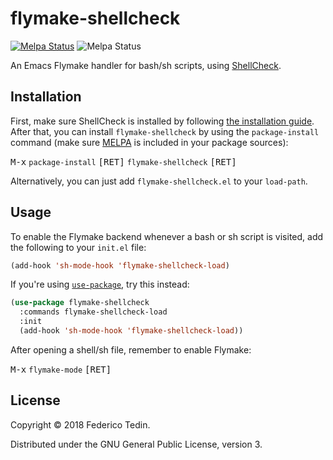 # flymake-shellcheck
[![Melpa Status](http://melpa.milkbox.net/packages/flymake-shellcheck-badge.svg)](http://melpa.milkbox.net/#/flymake-shellcheck)
![Melpa Status](https://img.shields.io/github/license/federicotdn/flymake-shellcheck.svg)

An Emacs Flymake handler for bash/sh scripts, using [ShellCheck](https://github.com/koalaman/shellcheck).

## Installation
First, make sure ShellCheck is installed by following [the installation guide](https://github.com/koalaman/shellcheck#installing). After that, you can install `flymake-shellcheck` by using the `package-install` command (make sure [MELPA](https://melpa.org/) is included in your package sources):

<kbd>M-x</kbd> `package-install` <kbd>[RET]</kbd> `flymake-shellcheck` <kbd>[RET]</kbd>

Alternatively, you can just add `flymake-shellcheck.el` to your `load-path`.

## Usage
To enable the Flymake backend whenever a bash or sh script is visited, add the following to your `init.el` file:

```el
(add-hook 'sh-mode-hook 'flymake-shellcheck-load)
```

If you're using [`use-package`](https://github.com/jwiegley/use-package), try this instead:

```el
(use-package flymake-shellcheck
  :commands flymake-shellcheck-load
  :init
  (add-hook 'sh-mode-hook 'flymake-shellcheck-load))
```

After opening a shell/sh file, remember to enable Flymake:

<kbd>M-x</kbd> `flymake-mode` <kbd>[RET]</kbd>

## License
Copyright © 2018 Federico Tedin.

Distributed under the GNU General Public License, version 3.
